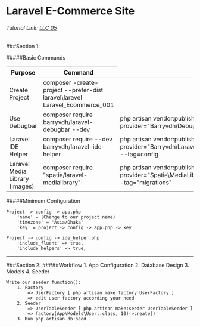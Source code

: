 # Laravel E-Commerce Site
###### Tutorial Link: [LLC 05](https://www.youtube.com/watch?v=ZKLXeRlcvaA&list=PL1AXcfXimFRF3qKaLqp_N6jSHKqHjgKDI&index=15&ab_channel=Klassroom)

###Section 1:

#####Basic Commands 
 <table>
    <thead>
        <tr>
            <th> Purpose</th>
            <th> Command </th>
        </tr>
    </thead>
    <tbody>
        <tr>
            <td> Create Project </td>
            <td> composer -create-project --prefer-dist laravel\laravel Laravel_Ecommerce_001 </td>            
        </tr>  
        <tr>
            <td> Use Debugbar </td>
            <td> composer require barryvdh/laravel-debugbar --dev</td>
            <td> php artisan vendor:publish --provider="Barryvdh\Debugbar\ServiceProvider" </td>            
        </tr>  
        <tr>
            <td> Laravel IDE Helper </td>            
            <td> composer require --dev barryvdh/laravel-ide-helper</td>
            <td>php artisan vendor:publish --provider="Barryvdh\LaravelIdeHelper\IdeHelperServiceProvider" --tag=config</td>     
            <td>php artisan ide-helper:generate</td>
        </tr>     
        <tr>
            <td> Laravel Media Library (images)</td>
            <td>composer require "spatie/laravel-medialibrary"</td>
            <td>php artisan vendor:publish --provider="Spatie\MediaLibrary\MediaLibraryServiceProvider" --tag="migrations"</td>
            <td>php artisan migrate</td>
        </tr>  
    </tbody>
 </table>
 
#####Minimum Configuration
```textmate
Project -> config -> app.php
    'name' = (Change to our project name)
    'timezone' = 'Asia/Dhaka'
    'key' = project -> config -> app.php -> key

Project -> config -> ide_helper.php    
    'include_fluent' => true,
    'include_helpers' => true,
```

<hr>
   
###Section 2:
#####Workflow
    1. App Configuration
    2. Database Design 
    3. Models
    4. Seeder

```text
Write our seeder function():
    1. Factory
        => UserFactory [ php artisan make:factory UserFactory ]
        => edit user factory according your need
    2. Seeder
        => UserTableSeeder [ php artisan make:seeder UserTableSeeder ] 
        => factory(App\Models\User::class, 10)->create()
    3. Run php artisan db:seed 
```


